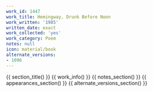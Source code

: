 ```yaml
---
work_id: 1447
work_title: Hemingway, Drunk Before Noon
work_written: '1985'
written_date: exact
work_collected: 'yes'
work_category: Poem
notes: null
icon: material/book
alternate_versions:
- 1096
---
```


{{ section_title() }}
{{ work_info() }}
{{ notes_section() }}
{{ appearances_section() }}
{{ alternate_versions_section() }}